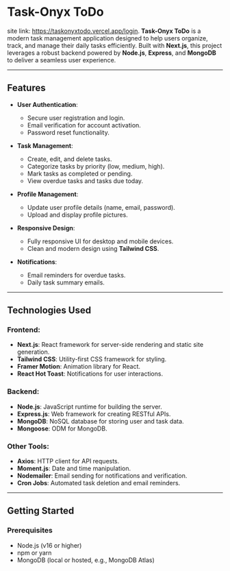 # Task-Onyx ToDo
site link: https://taskonyxtodo.vercel.app/login.
**Task-Onyx ToDo** is a modern task management application designed to help users organize, track, and manage their daily tasks efficiently. Built with **Next.js**, this project leverages a robust backend powered by **Node.js**, **Express**, and **MongoDB** to deliver a seamless user experience.

---

## Features

- **User Authentication**:

  - Secure user registration and login.
  - Email verification for account activation.
  - Password reset functionality.

- **Task Management**:

  - Create, edit, and delete tasks.
  - Categorize tasks by priority (low, medium, high).
  - Mark tasks as completed or pending.
  - View overdue tasks and tasks due today.

- **Profile Management**:

  - Update user profile details (name, email, password).
  - Upload and display profile pictures.

- **Responsive Design**:

  - Fully responsive UI for desktop and mobile devices.
  - Clean and modern design using **Tailwind CSS**.

- **Notifications**:
  - Email reminders for overdue tasks.
  - Daily task summary emails.

---

## Technologies Used

### Frontend:

- **Next.js**: React framework for server-side rendering and static site generation.
- **Tailwind CSS**: Utility-first CSS framework for styling.
- **Framer Motion**: Animation library for React.
- **React Hot Toast**: Notifications for user interactions.

### Backend:

- **Node.js**: JavaScript runtime for building the server.
- **Express.js**: Web framework for creating RESTful APIs.
- **MongoDB**: NoSQL database for storing user and task data.
- **Mongoose**: ODM for MongoDB.

### Other Tools:

- **Axios**: HTTP client for API requests.
- **Moment.js**: Date and time manipulation.
- **Nodemailer**: Email sending for notifications and verification.
- **Cron Jobs**: Automated task deletion and email reminders.

---

## Getting Started

### Prerequisites

- Node.js (v16 or higher)
- npm or yarn
- MongoDB (local or hosted, e.g., MongoDB Atlas)

